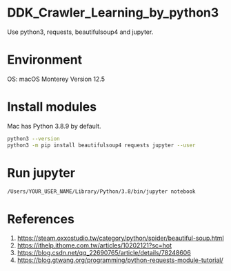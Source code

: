# DDK_Crawler_Learning_by_python3
Use python3, requests, beautifulsoup4 and jupyter.

# Environment
OS: macOS Monterey Version 12.5

# Install modules
Mac has Python 3.8.9 by default. </br>

```sh
python3 --version
python3 -m pip install beautifulsoup4 requests jupyter --user
```

# Run jupyter
```sh
/Users/YOUR_USER_NAME/Library/Python/3.8/bin/jupyter notebook
```

# References
1. https://steam.oxxostudio.tw/category/python/spider/beautiful-soup.html
2. https://ithelp.ithome.com.tw/articles/10202121?sc=hot
3. https://blog.csdn.net/qq_22690765/article/details/78248606
4. https://blog.gtwang.org/programming/python-requests-module-tutorial/
